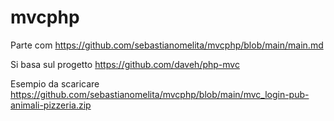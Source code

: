# mvcphp

Parte com https://github.com/sebastianomelita/mvcphp/blob/main/main.md

Si basa sul progetto https://github.com/daveh/php-mvc

Esempio da scaricare https://github.com/sebastianomelita/mvcphp/blob/main/mvc_login-pub-animali-pizzeria.zip
